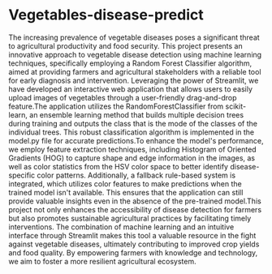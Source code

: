 ﻿# Vegetables-disease-predict
 The increasing prevalence of vegetable diseases poses a significant threat to agricultural productivity and food security. This project presents an innovative approach to vegetable disease detection using machine learning techniques, specifically employing a Random Forest Classifier algorithm, aimed at providing farmers and agricultural stakeholders with a reliable tool for early diagnosis and intervention. Leveraging the power of Streamlit, we have developed an interactive web application that allows users to easily upload images of vegetables through a user-friendly drag-and-drop feature.The application utilizes the RandomForestClassifier from scikit-learn, an ensemble learning method that builds multiple decision trees during training and outputs the class that is the mode of the classes of the individual trees. This robust classification algorithm is implemented in the model.py file for accurate predictions.To enhance the model's performance, we employ feature extraction techniques, including Histogram of Oriented Gradients (HOG) to capture shape and edge information in the images, as well as color statistics from the HSV color space to better identify disease-specific color patterns. Additionally, a fallback rule-based system is integrated, which utilizes color features to make predictions when the trained model isn't available. This ensures that the application can still provide valuable insights even in the absence of the pre-trained model.This project not only enhances the accessibility of disease detection for farmers but also promotes sustainable agricultural practices by facilitating timely interventions. The combination of machine learning and an intuitive interface through Streamlit makes this tool a valuable resource in the fight against vegetable diseases, ultimately contributing to improved crop yields and food quality. By empowering farmers with knowledge and technology, we aim to foster a more resilient agricultural ecosystem.

